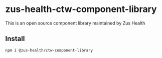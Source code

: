 # zus-health-ctw-component-library

This is an open source component library maintained by Zus Health

## Install

`npm i @zus-health/ctw-component-library`
